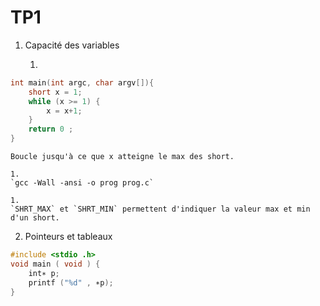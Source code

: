 # TP1

1. Capacité des variables

    1. 
    
```c
int main(int argc, char argv[]){
    short x = 1;
    while (x >= 1) {
        x = x+1;
    }
    return 0 ;
}
```

    Boucle jusqu'à ce que x atteigne le max des short. 

    1. 
    `gcc -Wall -ansi -o prog prog.c`
    
    1. 
    `SHRT_MAX` et `SHRT_MIN` permettent d'indiquer la valeur max et min d'un short. 


2. Pointeurs et tableaux

```c
#include <stdio .h>
void main ( void ) { 
    int∗ p;
    printf ("%d" , ∗p);
}
```
